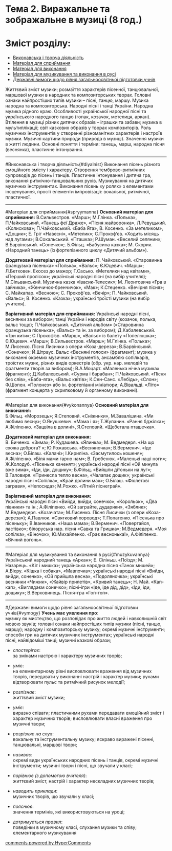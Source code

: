 <div id="hypercomments_widget" class="js-hypercomments-widget invisible"></div>


Тема 2.  Виражальне та зображальне в музиці (8 год.)
============================================= 

Зміст розділу:
=============================================

*	[Виконавська і творча діяльність](#diyalnist)
*	[Матеріал для сприймання](#spryymanna)
*	[Матеріал для  виконання](#vykonannya)
*	[Матеріал для музикування  та  виконання в русі](#muzykuvannya)
*	[Державні вимоги  щодо рівня загальноосвітньої підготовки учнів](#vymogy)


Життєвий зміст музики; розмаїття характерів пісенної, танцювальної, маршової музики в народних та композиторських творах. Головні ознаки найпростіших типів музики – пісні, танцю, маршу. Музика народна та композиторська. Народні пісні і танці України. Народна музика рідного краю. Особливості української народної пісні та українського народного танцю (гопак, козачок, метелиця, аркан). Втілення в музиці різних дитячих образів – іграшки та забави; музика в мультиплікації; світ казкових образів у творах композиторів. Роль музичних інструментів у створенні різноманітних характерів і настроїв музики. Музичні картини природи (природа в музиці). Значення музики в житті людини.  Основні поняття і терміни: танець, марш, народна пісня (веснянка), пластичне інтонування.
<hr>

#Виконавська і творча діяльність{#diyalnist}
Виконання пісень різного емоційного змісту і характеру. Створення темброво-ритмічних супроводів до пісень і танців. Пластичне інтонування і дитяча гра, виконання ритмічно-танцювальних рухів. Музикування на дитячих музичних інструментах. Виконання пісень «у ролях» з елементами інсценування, прості елементи імпровізації: вокальної, ритмічної, пластичної.
<hr>

#Матеріал для сприймання{#spryymanna}
**Основний матеріал для сприймання:**
В.Сильвестров. «Марш»; М.Глінка. «Полька», П.Чайковський. «Танець феї Драже», «Пісня жайворонка», Л.Ревуцький. «Колискова»; П.Чайковський. «Баба Яга»,  В. Косенко. «За метеликом», «Дощик»; Е. Гріг «Навесні», «Метелик»; С.Прокоф‘єв. «Ходить місяць над лугами»; В.Сокальський. «Пташка»; Р.Шуман. «Веселий селянин»; В.Барвінський.  «Сонечко»;. Б.Фільц. «Бабусина казка»; М. Скорик. «Народний танець» (із фортепіанного циклу «Дитячий альбом»).

**Додатковий матеріал для сприймання:**
П. Чайковський. «Старовинна французька пісенька» «Полька», «Вальс»;  Є.Юцевич. «Марш»; Л.Бетховен. Екосез до мажор;    Г.Сасько. «Метелики над квітами», «Перший пролісок»; українські народні пісні (на вибір учителя); М.Сільванський. Музична казка «Івасик-Телесик»; М. Леонтовича «Гра в зайчика», «Женчичок-бренчичок», «Мак»; К.Стеценко. «Вечірня пісня»; С. Майкапар. «Весною»; С. Прокоф'єв. «Вечір»;  П. Чайковський. «Вальс»; В. Косенко. «Казка»; українські троїсті музики (на вибір учителя). 

**Варіативний матеріал для сприймання:**
Українські народні пісні, веснянки за вибором; танці України і народів світу (козачок, полька, вальс тощо); П.Чайковський. «Дитячий альбом» («Старовинна французька пісенька», «Вальс» та ін. за вибором); Д.Кабалевський. «Три кити»; С.Прокоф’єв. «Марш», «Вальс» із балету «Попелюшка»; Є.Юцевич. «Марш»; В.Сильвестров. «Марш»; М.Глінка. «Полька»; М.Лисенко. Пісня Лисички з опери «Коза-дереза»; В.Барвінський. «Сонечко»; Й.Штраус. Вальс «Весняні голоси» (фрагмент); музика у виконанні окремих музичних інструментів, ансамблю сопілкарів, троїстих музик, різних видів оркестрів (обр. укр. нар. мелодій та фрагменти творів за вибором); В.А.Моцарт. «Маленька нічна музика» (фрагмент); Д.Кабалевський. «Сурма і барабан»; П.Чайковський. «Пісня без слів», «Баба-яга», «Вальс квітів»; К.Сен-Санс. «Лебідь», «Слон»; Ф.Шопен. «Полонез» або ін. фортепіанні мініатюри; А.Вівальді. «Літо» (фрагмент концерта у скрипковому й органному виконанні).
<hr>

#Матеріал для  виконання{#vykonannya}
**Основний матеріал для виконання:**<br>Б.Фільц. «Морозець»; Я.Степовий. «Сніжинки», М.Завалішина. «Ми любимо весну»; О.Янушкевич. «Мама і я»; Т.Жупанин. «Рання бджілка»; А.Філіпенко. «Зацвіла в долині», Я.Степовий.  «Щебетала пташечка». 

**Додатковий матеріал для виконання:**<br>В. Биченко. «Зима»; Р. Кудашева. «Ялинка»; М. Ведмедеря. «На що схожа доброта? »;  Ю.Рожавська. «Весняночка»; В.Верменич. «Іде весна»; О.Білаш. «Калачі»;  І.Кириліна. «Засмутилось кошеня»; А.Філіпенко. «Біля мами гарно нам»;  В. Гребенюк. «Маленькі наші ноги»; Ж.Колодуб. «Пісенька каченят»; українські народні пісні «Ой минула вже зима», «Іди, іди, дощику»; Б.Фільц.  «Вийшли дітоньки на луг»;  В.Таловиря. «Принесла тепло весна», «Чалапає дощик»; українські народні пісні «Сопілка», «Край долини мак»; О.Білаш. «Фіолетові заграви», «Непосида»; М.Рожко. «Літній піснеграй».

**Варіативний матеріал для виконання:**<br>Українські народні пісні «Вийди, вийди, сонечко», «Корольок», «Два півники» та ін.; А.Філіпенко. «Ой заграйте, дударики», «Зяблик»; М.Ведмедеря. «Козачата»; М.Лисенко. Пісня Лисички (з опери «Коза-дереза»); А.Павлюк. «Святковий хоровод»; Т.Попатенко. «Пісенька про пісеньку»; В.Іванников. «Наша мама»; В.Верменич. «Повертайся, ластівко»; білоруська нар. пісня «Савка та Гришка»; М.Ведмедеря. «Моя сопілка», «Віночок»; Ю.Михайленко. «Грає веснонька!», А.Філіпенко. «Вічний вогонь».
<hr>

#Матеріал для музикування  та  виконання в русі{#muzykuvannya}
Український народний танець «Аркан»;   Е. Сіліньш. «Поїзд»; М. Назарець. «Кіт і мишка»; українська народна пісня «Танок мишей»; А.Вієру. «Кішка і собака», «Мавпочка»; українські народні пісні «Вийди, вийди, сонечко», «Ой прийшла весна», «Подоляночка»; українські веснянки «Чижик», «Жайвір прилетів», «Кривий танець»; Н. Май. «Кап-кап», «Виглядаєм сонечко»;  пісні-ігри  «Іде, іде дід, дід», «Іди, іди, дощику»;  В.Верховинець. Пісня-гра «Гоп-гоп».
<hr>

#Державні вимоги  щодо рівня загальноосвітньої підготовки учнів{#vymogy}
**Учень має уявлення про**:<br>музику як мистецтво, що розповідає про життя людей і навколишній світ мовою звуків;
головні ознаки найпростіших типів музики (пісні, танцю, маршу); народну і композиторську музику; окремі музичні інструменти; способи гри на дитячих музичних інструментах; українські народні пісні, найвідоміші танці; музичні казкові образи;

*	*спостерігає*:<br>за змінами настрою і характеру музичних творів;

*	*уміє*:<br>на елементарному рівні висловлювати враження від музичних творів, передавати у виконанні настрій і характер музики; рухами відтворювати пульс та ритмічний рисунок мелодії;

*	*розпізнає*:<br>життєвий зміст музики;

*	*уміє*: <br>виразно співати; пластичними рухами передавати емоційний зміст і характер музичних творів; висловлювати власні враження про музичні твори;  

*	*розрізняє на слух*: <br>вокальну та інструментальну музику; яскраво виражені пісенні, танцювальні, маршові твори;

*	*називає*: <br>окремі види українських народних пісень і танців, окремі музичні інструменти; музичні твори і пісні, що звучали у класі;

*	*порівнює (з допомогою вчителя)*: <br>життєвий зміст,  настрій і характер нескладних музичних творів;

*	*наводить приклади*: <br>музичних творів, що звучали у класі;

*	*пояснює*: <br>значення термінів, які використовуються на уроці;

*	*дотримується правил*: <br>поведінки в музичному класі, слухання музики та співу; елементарного музикування


<div class="js-hypercomments-container">
    <a href="http://hypercomments.com" class="hc-link" title="comments widget">comments powered by HyperComments</a>
</div>